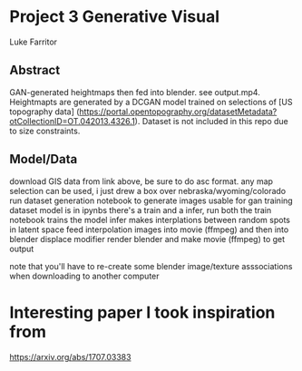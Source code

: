 # Project 3 Generative Visual

Luke Farritor



## Abstract

GAN-generated heightmaps then fed into blender. see output.mp4. Heightmapts are generated by a DCGAN model trained on selections of [US topography data] (https://portal.opentopography.org/datasetMetadata?otCollectionID=OT.042013.4326.1). Dataset is not included in this repo due to size constraints.

## Model/Data

download GIS data from link above, be sure to do asc format. any map selection can be used, i just drew a box over nebraska/wyoming/colorado
run dataset generation notebook to generate images usable for gan training dataset
model is in ipynbs there's a train and a infer, run both
the train notebook trains the model
infer makes interplations between random spots in latent space
feed interpolation images into movie (ffmpeg) and then into blender displace modifier
render blender and make movie (ffmpeg) to get output

note that you'll have to re-create some blender image/texture asssociations when downloading to another computer

# Interesting paper I took inspiration from
https://arxiv.org/abs/1707.03383
